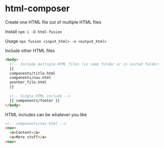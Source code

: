 # html-composer
Create one HTML file out of multiple HTML files

Install
`npm i -D html-fusion`

Usage
`npx fusion <input_html> -o <output_html>`

Include other HTML files
```html
<body>
  <!-- Include multiple HTML files (in same folder or in nested folders) -->
  {{
  components/title.html
  components/nav.html
  another_file.html
  }}
  
  <!-- Single HTML include -->
  {{ components/footer }}
</body>
```

HTML includes can be whatever you like
```html
<!-- components/nav.html -->
<nav>
  <a>Content</a>
  <a>More stuff</a>
<nav>
```
